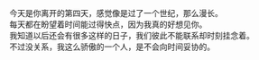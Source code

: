 今天是你离开的第四天，感觉像是过了一个世纪，那么漫长。<br>
每天都在盼望着时间能过得快点，因为我真的好想见你。<br>
我知道以后还会有很多这样的日子，我们彼此不能联系却时刻挂念着。<br>
不过没关系，我这么骄傲的一个人，是不会向时间妥协的。
